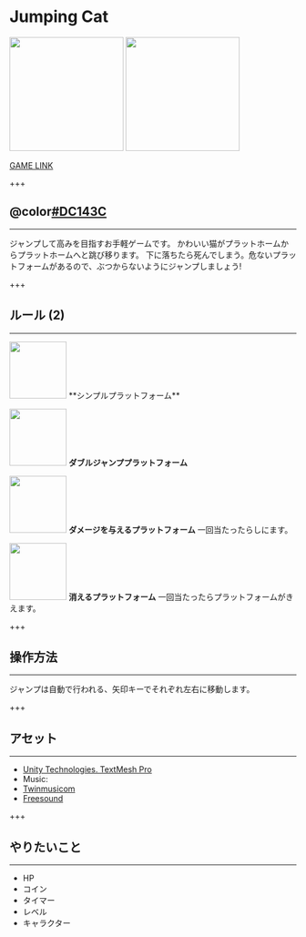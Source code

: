 # Jumping Cat

<img src="https://i.imgur.com/Rhyh7xe.png" width="200" />
<img src="https://i.imgur.com/WoL3rdH.png" width="200" />

[GAME LINK](https://alesta88.github.io/JumpingCat/)  

+++

## @color[#DC143C](ルール1 )
***
<p align="left">ジャンプして高みを目指すお手軽ゲームです。   
かわいい猫がプラットホームからプラットホームへと跳び移ります。  
下に落ちたら死んでしまう。危ないプラットフォームがあるので、ぶつからないようにジャンプしましょう!</p>

+++  

## ルール (2)
***
<p align="left"><img src="https://i.imgur.com/yK73Cj9.png" width="100" />  **シンプルプラットフォーム**   

<img src="https://i.imgur.com/KJISbJy.png" width="100" />  **ダブルジャンププラットフォーム**   

<img src="https://i.imgur.com/5wcWHn9.png" width="100" />  **ダメージを与えるプラットフォーム** 一回当たったらしにます。  

<img src="https://i.imgur.com/c6fCuF9.png" width="100" />  **消えるプラットフォーム**   一回当たったらプラットフォームがきえます。</p>


+++

## 操作方法
***
ジャンプは自動で行われる、矢印キーでそれぞれ左右に移動します。  

+++

## アセット
***

- [Unity Technologies. TextMesh Pro](https://assetstore.unity.com/packages/essentials/beta-projects/textmesh-pro-84126)
- Music:
 - [Twinmusicom](http://www.twinmusicom.org)
 - [Freesound](https://freesound.org)

+++

## やりたいこと
***

- HP
- コイン
- タイマー
- レベル
- キャラクター
